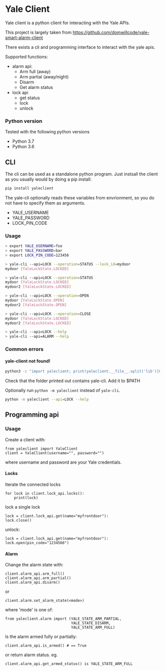 # Yale Client
Yale client is a python client for interacting with the Yale APIs.

This project is largely taken from https://github.com/domwillcode/yale-smart-alarm-client

There exists a cli and programming interface to interact with the yale apis.

Supported functions:
- alarm api:
    - Arm full (away)
    - Arm partial (away/night)
    - Disarm
    - Get alarm status
- lock api
    - get status
    - lock
    - unlock

### Python version
Tested with the following python versions
* Python 3.7
* Python 3.6

## CLI
The cli can be used as a standalone python program.  Just instsall the client as you usually would
by doing a pip install:
```bash
pip install yaleclient
```
The yale-cli optionally reads these variables from envrionment, so you do not have to 
specify them as arguments.
* YALE_USERNAME
* YALE_PASSWORD
* LOCK_PIN_CODE

### Usage
```bash
> export YALE_USERNAME=foo
> export YALE_PASSWORD=bar
> export LOCK_PIN_CODE=123456

> yale-cli --api=LOCK --operation=STATUS --lock_id=mydoor
mydoor [YaleLockState.LOCKED]

> yale-cli --api=LOCK --operation=STATUS
mydoor [YaleLockState.LOCKED]
mydoor2 [YaleLockState.LOCKED]

> yale-cli --api=LOCK --operation=OPEN
mydoor [YaleLockState.OPEN]
mydoor2 [YaleLockState.OPEN]

> yale-cli --api=LOCK --operation=CLOSE
mydoor [YaleLockState.LOCKED]
mydoor2 [YaleLockState.LOCKED]

> yale-cli --api=LOCK --help
> yale-cli --api=ALARM --help
```

### Common errors
#### yale-client not found!
```bash
python3 -c "import yaleclient; print(yaleclient.__file__.split('lib')[0] + 'bin/')"
```
Check that the folder printed out contains yale-cli.  Add it to $PATH

Optionally run ```python -m yaleclient``` instead of ``yale-cli``.
```bash
python -m yaleclient --api=LOCK --help
```

## Programming api
### Usage
Create a client with:
```
from yaleclient import YaleClient
client = YaleClient(username="", password="")
```
where username and password are your Yale credentials.

#### Locks
Iterate the connected locks
```pyhon
for lock in client.lock_api.locks():
    print(lock)
```

lock a single lock
```pyhon
lock = client.lock_api.get(name="myfrontdoor"):
lock.close()
```

unlock:
```pyhon
lock = client.lock_api.get(name="myfrontdoor"):
lock.open(pin_code="1234566")
```


#### Alarm
Change the alarm state with:
```
client.alarm_api.arm_full()
client.alarm_api.arm_partial()
client.alarm_api.disarm()
```
or 
```
client.alarm.set_alarm_state(<mode>)
```
where 'mode' is one of:
```
from yaleclient.alarm import (YALE_STATE_ARM_PARTIAL,
                              YALE_STATE_DISARM,
                              YALE_STATE_ARM_FULL)
```

Is the alarm armed fully or partially:
```
client.alarm_api.is_armed() # == True
```

or return alarm status. eg.
```
client.alarm_api.get_armed_status() is YALE_STATE_ARM_FULL
```

